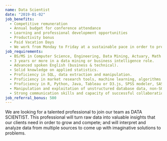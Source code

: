 ```yaml
---
name: Data Scientist
date: "2019-01-02"
job_benefits:
  - Competitive remuneration
  - Annual budget for conference attendance
  - Learning and professional development opportunities
  - Productivity bonus
  - Paid Vacation Days
  - We work from Monday to Friday at a sustainable pace in order to provide a good work/life balance
job_requirements:
  - BS/MS in Computer Science, Engineering, Data Mining, Actuary, Math or Statistics related field.
  - 3 years or more in a data mining or business intelligence role.
  - Advanced spoken English (business & technical).
  - Solid knowledge on applied statistics.
  - Proficiency in SQL, data extraction and manipulation.
  - Proficiency in market research tools, machine learning, algorithms to build descriptive and predictive models.
  - Proficiency in R, Python, Java, Tableau or D3.js, SPSS modeler, SAS Enterprise Miner and Guide, Weka, etc.
  - Manipulation and exploitation of unstructured database data, non-SQL language knowledge.
  - Strong communication skills and capacity of successful collaboration with cross-functional teams.
job_referral_bonus: 500
---
```

We are looking for a talented professional to join our team as DATA SCIENTIST. This professional will turn raw data into valuable insights that our clients need in order to grow and compete; and will interpret and analyze data from multiple sources to come up with imaginative solutions to problems.
